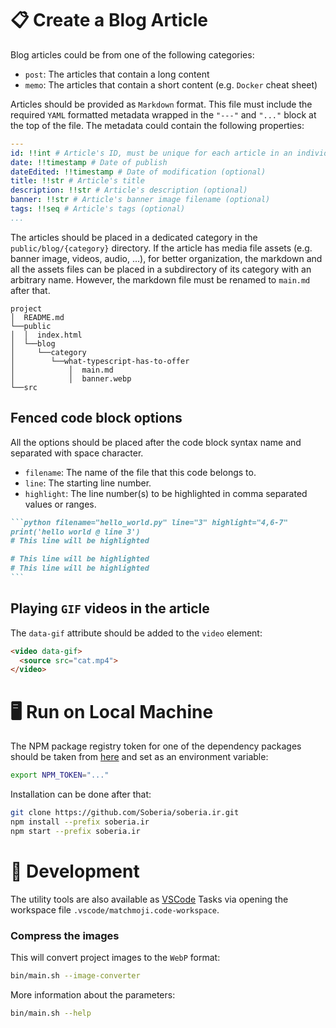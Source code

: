 # 📋 **Create a Blog Article**

Blog articles could be from one of the following categories:

- `post`: The articles that contain a long content
- `memo`: The articles that contain a short content (e.g. `Docker` cheat sheet)

Articles should be provided as `Markdown` format. This file must include the required `YAML` formatted metadata wrapped in the `"---"` and `"..."` block at the top of the file. The metadata could contain the following properties:

```yaml
---
id: !!int # Article's ID, must be unique for each article in an individual category
date: !!timestamp # Date of publish
dateEdited: !!timestamp # Date of modification (optional)
title: !!str # Article's title
description: !!str # Article's description (optional)
banner: !!str # Article's banner image filename (optional)
tags: !!seq # Article's tags (optional)
...
```

The articles should be placed in a dedicated category in the `public/blog/{category}` directory.
If the article has media file assets (e.g. banner image, videos, audio, ...), for better organization, the markdown and all the assets files can be placed in a subdirectory of its category with an arbitrary name. However, the markdown file must be renamed to `main.md` after that.

```
project
│  README.md
└──public
│  │  index.html
│  └──blog
│     └──category
│        └──what-typescript-has-to-offer
│            │  main.md
│            │  banner.webp
└──src
```

## Fenced code block options

All the options should be placed after the code block syntax name and separated with space character.

- `filename`: The name of the file that this code belongs to.
- `line`: The starting line number.
- `highlight`: The line number(s) to be highlighted in comma separated values or ranges.

````markdown
```python filename="hello_world.py" line="3" highlight="4,6-7"
print('hello world @ line 3')
# This line will be highlighted

# This line will be highlighted
# This line will be highlighted
```
````

## Playing `GIF` videos in the article

The `data-gif` attribute should be added to the `video` element:

```markdown
<video data-gif>
  <source src="cat.mp4">
</video>
```

# 🖥️ **Run on Local Machine**

The NPM package registry token for one of the dependency packages should be taken from [here](https://github.com/Soberia/matchmoji#-installation) and set as an environment variable:

```bash
export NPM_TOKEN="..."
```

Installation can be done after that:

```bash
git clone https://github.com/Soberia/soberia.ir.git
npm install --prefix soberia.ir
npm start --prefix soberia.ir
```

# 🔨 **Development**

The utility tools are also available as [VSCode](https://github.com/microsoft/vscode) Tasks via opening the workspace file `.vscode/matchmoji.code-workspace`.

### **Compress the images**

This will convert project images to the `WebP` format:

```bash
bin/main.sh --image-converter
```

More information about the parameters:

```bash
bin/main.sh --help
```
